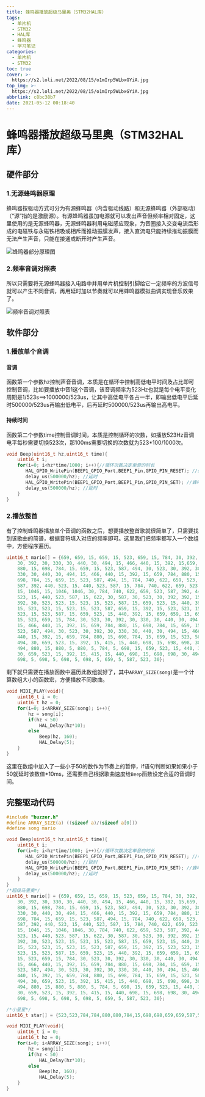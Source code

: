 ```yaml
---
title: 蜂鸣器播放超级马里奥（STM32HAL库）
tags:
  - 单片机
  - STM32
  - HAL库
  - 蜂鸣器
  - 学习笔记
categories:
  - 单片机
  - STM32
toc: true
cover: >-
  https://s2.loli.net/2022/08/15/o1mIrp5WLbxGYiA.jpg
top_img: >-
  https://s2.loli.net/2022/08/15/o1mIrp5WLbxGYiA.jpg
abbrlink: c8bc38b7
date: 2021-05-12 00:18:40
---
```


# 蜂鸣器播放超级马里奥（STM32HAL库）

## 硬件部分

### 1.无源蜂鸣器原理  

蜂鸣器按驱动方式可分为有源蜂鸣器（内含驱动线路）和无源蜂鸣器（外部驱动）（“源”指的是激励源）。有源蜂鸣器虽加电源就可以发出声音但频率相对固定，这里使用的是无源蜂鸣器，无源蜂鸣器利用电磁感应现象，为音圈接入交变电流后形成的电磁铁与永磁铁相吸或相斥而推动振膜发声，接入直流电只能持续推动振膜而无法产生声音，只能在接通或断开时产生声音。

![蜂鸣器部分原理图](https://s2.loli.net/2022/07/10/WOXjlsmMY3H785g.png)  

### 2.频率音调对照表

所以只需要将无源蜂鸣器接入电路中并用单片机控制引脚给它一定频率的方波信号就可以产生不同音调，再用延时加以节奏就可以用蜂鸣器模拟曲调实现音乐效果了。 

![频率音调对照表](https://s2.loli.net/2022/08/15/41aSPR9oK2kXtOJ.jpg)  

## 软件部分

### 1.播放单个音调

#### 音调

函数第一个参数hz控制声音音调，本质是在循环中控制高低电平时间及占比即可控制音调，比如要播放中音1这个音调，该音调频率为523Hz也就是每个电平变化周期是1/523s==>1000000/523us，让其中高低电平各占一半，即输出低电平后延时500000/523us再输出低电平，后再延时500000/523us再输出高电平。

#### 持续时间
函数第二个参数time控制音调时间，本质是控制循环的次数，如播放523Hz音调电平每秒需要切换523次，那100ms需要切换的次数就为523*100/1000次。


```c
void Beep(uint16_t hz,uint16_t time){
	uint16_t i;
    for(i=0; i<hz*time/1000; i++){//循环次数决定单音的时长
       HAL_GPIO_WritePin(BEEP1_GPIO_Port,BEEP1_Pin,GPIO_PIN_RESET); //蜂鸣器接口输出低电平
       delay_us(500000/hz); //延时
       HAL_GPIO_WritePin(BEEP1_GPIO_Port,BEEP1_Pin,GPIO_PIN_SET); //蜂鸣器接口输出高电平
       delay_us(500000/hz); //延时
    }
}
```

### 2.播放整首

有了控制蜂鸣器播放单个音调的函数之后，想要播放整首歌就很简单了，只需要找到该歌曲的简谱，根据音符填入对应的频率即可。这里我们把频率都写入一个数组中，方便程序遍历。

```c
uint16_t mario[] = {659, 659, 15, 659, 15, 523, 659, 15, 784, 30, 392, 45, 523,
    30, 392, 30, 330, 30, 440, 30, 494, 15, 466, 440, 15, 392, 15,659, 784,
    880, 15, 698, 784, 15, 659, 15, 523, 587, 494, 30, 523, 30, 392, 30,
    330, 30, 440, 30, 494, 15, 466, 440, 15, 392, 15, 659, 784, 880, 15,
    698, 784, 15, 659, 15, 523, 587, 494, 15, 784, 740, 622, 659, 523,
    587, 392, 440, 523, 15, 440, 523, 587, 15, 784, 740, 622, 659, 523,
    15, 1046, 15, 1046, 1046, 30, 784, 740, 622, 659, 523, 587, 392, 440,
    523, 15, 440, 523, 587, 15, 622, 30, 587, 30, 523, 30, 392, 392, 15,
    392, 30, 523, 523, 15, 523, 15, 523, 587, 15, 659, 523, 15, 440, 392,
    15, 523, 523, 15, 523, 15, 523, 587, 659, 15, 392, 15, 523, 523, 15,
    523, 15, 523, 587, 15, 659, 523, 15, 440, 392, 15, 659, 659, 15, 659,
    15, 523, 659, 15, 784, 30, 523, 30, 392, 30, 330, 30, 440, 30, 494,
    15, 466, 440, 15, 392, 15, 659, 784, 880, 15, 698, 784, 15, 659, 15,
    523, 587, 494, 30, 523, 30, 392, 30, 330, 30, 440, 30, 494, 15, 466,
    440, 15, 392, 15, 659, 784, 880, 15, 698, 784, 15, 659, 15, 523, 587,
    494, 30, 659, 523, 15, 392, 15, 415, 15, 440, 698, 15, 698, 698, 30,
    494, 880, 15, 880, 5, 880, 5, 784, 5, 698, 15, 659, 523, 15, 440, 392,
    30, 659, 523, 15, 392, 15, 415, 15, 440, 698, 15, 698, 698, 30, 494,
    698, 5, 698, 5, 698, 5, 698, 5, 659, 5, 587, 523, 30};
```

剩下就只需要在播放函数中遍历此数组就好了，其中`ARRAY_SIZE(song)`是一个计算数组大小的函数宏，方便播放不同歌曲。

```c
void MIDI_PLAY(void){
	uint16_t i = 0;
	uint16_t hz = 0;
	for(i=0; i<ARRAY_SIZE(song); i++){
		hz = song[i];
		if(hz < 50)
			HAL_Delay(hz*10);
		else
		    Beep(hz, 160);
			HAL_Delay(5);
	}
}
```
这里在数组中加入了一些小于50的数作为节奏上的暂停，if语句判断如果如果小于50就延时该数值*10ms，还需要自己根据歌曲速度给`Beep`函数设定合适的音调时间。

## 完整驱动代码

```c
#include "buzzer.h"
#define ARRAY_SIZE(a) ((sizeof a)/(sizeof a[0]))
#define song mario

void Beep(uint16_t hz,uint16_t time){
	uint16_t i;
    for(i=0; i<hz*time/1000; i++){//循环次数决定单音的时长
       HAL_GPIO_WritePin(BEEP1_GPIO_Port,BEEP1_Pin,GPIO_PIN_RESET); //蜂鸣器接口输出低电平
       delay_us(500000/hz); //延时
       HAL_GPIO_WritePin(BEEP1_GPIO_Port,BEEP1_Pin,GPIO_PIN_SET); //蜂鸣器接口输出高电平
       delay_us(500000/hz); //延时
    }
}
/*超级马里奥*/
uint16_t mario[] = {659, 659, 15, 659, 15, 523, 659, 15, 784, 30, 392, 45, 523,
    30, 392, 30, 330, 30, 440, 30, 494, 15, 466, 440, 15, 392, 15,659, 784,
    880, 15, 698, 784, 15, 659, 15, 523, 587, 494, 30, 523, 30, 392, 30,
    330, 30, 440, 30, 494, 15, 466, 440, 15, 392, 15, 659, 784, 880, 15,
    698, 784, 15, 659, 15, 523, 587, 494, 15, 784, 740, 622, 659, 523,
    587, 392, 440, 523, 15, 440, 523, 587, 15, 784, 740, 622, 659, 523,
    15, 1046, 15, 1046, 1046, 30, 784, 740, 622, 659, 523, 587, 392, 440,
    523, 15, 440, 523, 587, 15, 622, 30, 587, 30, 523, 30, 392, 392, 15,
    392, 30, 523, 523, 15, 523, 15, 523, 587, 15, 659, 523, 15, 440, 392,
    15, 523, 523, 15, 523, 15, 523, 587, 659, 15, 392, 15, 523, 523, 15,
    523, 15, 523, 587, 15, 659, 523, 15, 440, 392, 15, 659, 659, 15, 659,
    15, 523, 659, 15, 784, 30, 523, 30, 392, 30, 330, 30, 440, 30, 494,
    15, 466, 440, 15, 392, 15, 659, 784, 880, 15, 698, 784, 15, 659, 15,
    523, 587, 494, 30, 523, 30, 392, 30, 330, 30, 440, 30, 494, 15, 466,
    440, 15, 392, 15, 659, 784, 880, 15, 698, 784, 15, 659, 15, 523, 587,
    494, 30, 659, 523, 15, 392, 15, 415, 15, 440, 698, 15, 698, 698, 30,
    494, 880, 15, 880, 5, 880, 5, 784, 5, 698, 15, 659, 523, 15, 440, 392,
    30, 659, 523, 15, 392, 15, 415, 15, 440, 698, 15, 698, 698, 30, 494,
    698, 5, 698, 5, 698, 5, 698, 5, 659, 5, 587, 523, 30};

/*小星星*/
uint16_t star[] = {523,523,784,784,880,880,784,15,698,698,659,659,587,587,523,15,784,784,698,698,659,659,587,15,784,784,698,698,659,659,587,15}; 

void MIDI_PLAY(void){
	uint16_t i = 0;
	uint16_t hz = 0;
	for(i=0; i<ARRAY_SIZE(song); i++){
		hz = song[i];
		if(hz < 50)
			HAL_Delay(hz*10);
		else
		    Beep(hz, 160);
			HAL_Delay(5);
	}
}
```